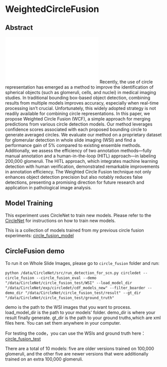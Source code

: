 # WeightedCircleFusion
## Abstract
![](docs/problem1.pdf)
Recently, the use of circle representation has emerged as a method to improve the identification of spherical objects (such as glomeruli, cells, and nuclei) in medical imaging studies. In traditional bounding box-based object detection, combining results from multiple models improves accuracy, especially when real-time processing isn’t crucial. Unfortunately, this widely adopted strategy is not readily available for combining circle representations. In this paper, we propose Weighted Circle Fusion (WCF), a simple approach for merging predictions from various circle detection models. Our method leverages confidence scores associated with each proposed bounding circle to generate averaged circles. We evaluate our method on a proprietary dataset for glomerular detection in whole slide imaging (WSI) and find a performance gain of 5% compared to existing ensemble methods. Additionally, we assess the efficiency of two annotation methods—fully manual annotation and a human-in-the-loop (HITL) approach—in labeling 200,000 glomeruli. The HITL approach, which integrates machine learning detection with human verification, demonstrated remarkable improvements in annotation efficiency. The Weighted Circle Fusion technique not only enhances object detection precision but also notably reduces false detections, presenting a promising direction for future research and application in pathological image analysis.
## Model Training
This experiment uses CircleNet to train new models. Please refer to the [CircleNet](https://github.com/hrlblab/CircleNet/blob/master/README.md) for instructions on how to train new models.

This is a collection of models trained from my previous circle fusion experiments:
[circle_fusion_model](https://vanderbilt.box.com/s/daknhqeow1fn2kg2tec4ncfzc46osdtg)

## CircleFusion demo
To run it on Whole Slide Images, please go to `circle_fusion` folder and run:
```
python /data/CircleNet/src/run_detection_for_scn.py circledet --circle_fusion --circle_fusion_eval --demo "/data/CircleNet/circle_fusion_test/WSI" --load_model_dir "/data/CircleNet/exp/circledet/cdf_models_new" --filter_boarder --demo_dir "/data/CircleNet/circle_fusion_test/result" --gt_dir "/data/CircleNet/circle_fusion_test/ground_truth" 
```
demo is the path to the WSI images that you want to process. load_model_dir is the path to your models' folder. demo_dir is where your result finally generate. gt_dir is the path to your ground truths,which are xml files here.
You can set them anywhere in your computer.

For testing the code，you can use the WSIs and ground truth here：
[circle_fusion_test](https://vanderbilt.box.com/s/qnnyo7ai97q9e7do6htc1rg6kcabqnlh)

There are a total of 10 models: five are older versions trained on 100,000 glomeruli, and the other five are newer versions that were additionally trained on an extra 100,000 glomeruli.
